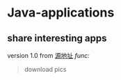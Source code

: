 # Java-applications

## share interesting apps

version 1.0 from 
<a href = "https://www.52pojie.cn/forum.php?mod=viewthread&tid=886852&extra=page%3D2%26filter%3Dtypeid%26typeid%3D192" target="blank">源地址</a>
*func:*
> download pics
